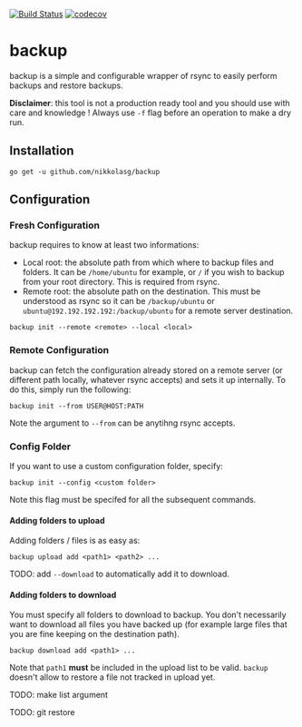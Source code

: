 [![Build Status](https://travis-ci.com/nikkolasg/backup.svg?branch=master)](https://travis-ci.com/nikkolasg/backup)
[![codecov](https://codecov.io/gh/nikkolasg/backup/branch/master/graph/badge.svg?token=L0JCS6XYXH)](https://codecov.io/gh/nikkolasg/backup)

# backup

backup is a simple and configurable wrapper of rsync to easily perform backups
and restore backups.

**Disclaimer**: this tool is not a production ready tool and you should use with
care and knowledge ! Always use `-f` flag before an operation to make a dry run.

## Installation

```
go get -u github.com/nikkolasg/backup
```

## Configuration

### Fresh Configuration

backup requires to know at least two informations:
* Local root: the absolute path from which where to backup files and folders. It
  can be `/home/ubuntu` for example, or `/` if you wish to backup from your root
  directory. This is required from rsync.
* Remote root: the absolute path on the destination. This must be understood as
  rsync so it can be `/backup/ubuntu` or `ubuntu@192.192.192.192:/backup/ubuntu`
  for a remote server destination.

```
backup init --remote <remote> --local <local>
```

### Remote Configuration

backup can fetch the configuration already stored on a remote server (or
different path locally, whatever rsync accepts) and sets it up internally.
To do this, simply run the following:
```
backup init --from USER@HOST:PATH
```
Note the argument to `--from` can be anytihng rsync accepts.


### Config Folder

If you want to use a custom configuration folder, specify:
```
backup init --config <custom folder>
```
Note this flag must be specifed for all the subsequent commands.


#### Adding folders to upload

Adding folders / files is as easy as:
```
backup upload add <path1> <path2> ...
```

TODO: add `--download` to automatically add it to download.

#### Adding folders to download

You must specify all folders to download to backup.
You don't necessarily want to download all files you have backed up (for example
large files that you are fine keeping on the destination path).
```
backup download add <path1> ...
```

Note that `path1` **must** be included in the upload list to be valid. `backup`
doesn't allow to restore a file not tracked in upload yet.

TODO: make list argument

TODO: git restore

